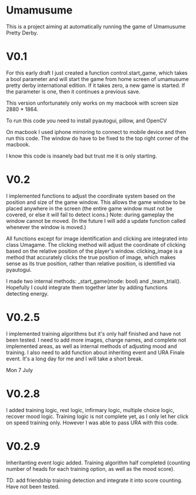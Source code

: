 # Umamusume
This is a project aiming at automatically running the game of Umamusume Pretty Derby. 

# V0.1
For this early draft I just created a function control.start_game, which takes a bool parameter and will start the game from home screen of umamusume pretty derby international edition. If it takes zero, a new game is started. If the parameter is one, then it continues a previous save.

This version unfortunately only works on my macbook with screen size 2880 * 1864.

To run this code you need to install pyautogui, pillow, and OpenCV

On macbook I used iphone mirroring to connect to mobile device and then run this code. The window do have to be fixed to the top right corner of the macbook.

I know this code is insanely bad but trust me it is only starting.

# V0.2
I implemented functions to adjust the coordinate system based on the position and size of the game window. This allows the game window to be placed anywhere in the screen (the entire game window must not be covered, or else it will fail to detect icons.) Note: during gameplay the window cannot be moved. (In the future I will add a update function called whenever the window is moved.)

All functions except for image identification and clicking are integrated into class Umagame.
The clicking method will adjust the coordinate of clicking based on the relative position of the player's window. clicking_image is a method that accurately clicks the true position of image, which makes sense as its true position, rather than relative position, is identified via pyautogui.

I made two internal methods: _start_game(mode: bool) and _team_trial().
Hopefully I could integrate them together later by adding functions detecting energy.

# V0.2.5
I implemented training algorithms but it's only half finished and have not been tested. I need to add more images, change names, and complete not implemented areas, as well as internal methods of adjusting mood and training. I also need to add function about inheriting event and URA Finale event. It's a long day for me and I will take a short break. 

Mon 7 July

# V0.2.8
I added training logic, rest logic, infirmary logic, multiple choice logic, recover mood logic. Training logic is not complete yet, as I only let her click on speed training only. However I was able to pass URA with this code.

# V0.2.9
Inheritanting event logic added. Training algorithm half completed (counting number of heads for each training option, as well as the mood score).

TD: add friendship training detection and integrate it into score counting.
Have not been tested.